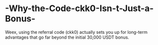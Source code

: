 # -Why-the-Code-ckk0-Isn-t-Just-a-Bonus-
 Weex, using the referral code (ckk0) actually sets you up for long-term advantages that go far beyond the initial 30,000 USDT bonus.
